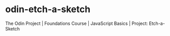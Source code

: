 # odin-etch-a-sketch
The Odin Project | Foundations Course | JavaScript Basics | Project: Etch-a-Sketch
